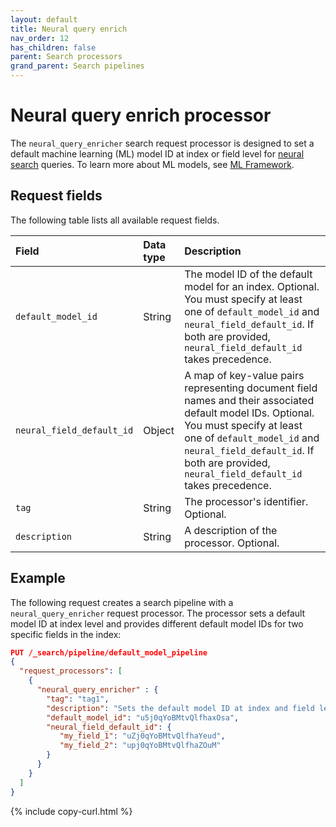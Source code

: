```yaml
---
layout: default
title: Neural query enrich
nav_order: 12
has_children: false
parent: Search processors
grand_parent: Search pipelines
---
```


# Neural query enrich processor

The `neural_query_enricher` search request processor is designed to set a default machine learning (ML) model ID at index or field level for [neural search]({{site.url}}{{site.baseurl}}/search-plugins/neural-search/) queries. To learn more about ML models, see [ML Framework]({{site.url}}{{site.baseurl}}/ml-commons-plugin/ml-framework/).

## Request fields

The following table lists all available request fields.

Field | Data type | Description
:--- | :--- | :---
`default_model_id` | String | The model ID of the default model for an index. Optional. You must specify at least one of `default_model_id` and `neural_field_default_id`. If both are provided, `neural_field_default_id` takes precedence.
`neural_field_default_id` | Object | A map of key-value pairs representing document field names and their associated default model IDs. Optional. You must specify at least one of `default_model_id` and `neural_field_default_id`. If both are provided, `neural_field_default_id` takes precedence.
`tag` | String | The processor's identifier. Optional.
`description` | String | A description of the processor. Optional.

## Example 

The following request creates a search pipeline with a `neural_query_enricher` request processor. The processor sets a default model ID at index level and provides different default model IDs for two specific fields in the index:

```json
PUT /_search/pipeline/default_model_pipeline 
{
  "request_processors": [
    {
      "neural_query_enricher" : {
        "tag": "tag1",
        "description": "Sets the default model ID at index and field levels",
        "default_model_id": "u5j0qYoBMtvQlfhaxOsa",
        "neural_field_default_id": {
           "my_field_1": "uZj0qYoBMtvQlfhaYeud",
           "my_field_2": "upj0qYoBMtvQlfhaZOuM"
        }
      }
    }
  ]
}
```
{% include copy-curl.html %}
